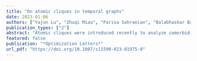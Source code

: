 ```yaml
---
title: "On atomic cliques in temporal graphs"
date: 2023-01-06
authors: ["Yajun Lu", "Zhuqi Miao", "Parisa Sahraeian", "Balabhaskar Balasundaram"]
publication_types: ["2"]
abstract: "Atomic cliques were introduced recently to analyze comorbidity graphs that vary over time. We consider the atomic counterpart of the classical maximum clique problem in this paper. Our main contribution is a polynomial-time algorithm that transforms the maximum atomic clique problem to the maximum clique problem on an auxiliary graph. We report results from our computational studies that demonstrate the effectiveness of this transformation in solving the maximum atomic clique problem in comparison to direct integer programming based approaches."
featured: false
publication: "*Optimization Letters*"
url_pdf: "https://doi.org/10.1007/s11590-023-01975-0"
---
```

